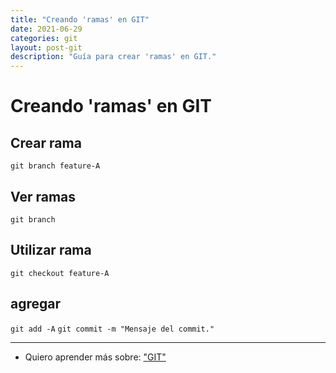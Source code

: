 ```yaml
---
title: "Creando 'ramas' en GIT"
date: 2021-06-29
categories: git
layout: post-git
description: "Guía para crear 'ramas' en GIT."
---
```


# Creando 'ramas' en GIT
## Crear rama
`git branch feature-A`

## Ver ramas
`git branch`

## Utilizar rama
`git checkout feature-A`

## agregar
`git add -A`
`git commit -m "Mensaje del commit."`


***

- Quiero aprender más sobre: ["GIT"](../00/git)
